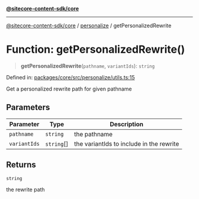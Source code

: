 [**@sitecore-content-sdk/core**](../../README.md)

***

[@sitecore-content-sdk/core](../../README.md) / [personalize](../README.md) / getPersonalizedRewrite

# Function: getPersonalizedRewrite()

> **getPersonalizedRewrite**(`pathname`, `variantIds`): `string`

Defined in: [packages/core/src/personalize/utils.ts:15](https://github.com/Sitecore/content-sdk/blob/0d1933830661df0273ddb41b92f4a0934e861521/packages/core/src/personalize/utils.ts#L15)

Get a personalized rewrite path for given pathname

## Parameters

| Parameter | Type | Description |
| ------ | ------ | ------ |
| `pathname` | `string` | the pathname |
| `variantIds` | `string`[] | the variantIds to include in the rewrite |

## Returns

`string`

the rewrite path

